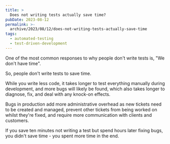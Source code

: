 ```yaml
---
title: >
  Does not writing tests actually save time?
pubDate: 2023-08-12
permalink: >-
  archive/2023/08/12/does-not-writing-tests-actually-save-time
tags:
  - automated-testing
  - test-driven-development
---
```


One of the most common responses to why people don't write tests is, "We don't have time".

So, people don't write tests to save time.

While you write less code, it takes longer to test everything manually during development, and more bugs will likely be found, which also takes longer to diagnose, fix, and deal with any knock-on effects.

Bugs in production add more administrative overhead as new tickets need to be created and managed, prevent other tickets from being worked on whilst they're fixed, and require more communication with clients and customers.

If you save ten minutes not writing a test but spend hours later fixing bugs, you didn't save time - you spent more time in the end.
